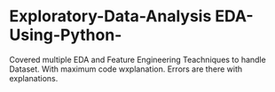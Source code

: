 # Exploratory-Data-Analysis EDA-Using-Python-

  Covered multiple EDA and Feature Engineering Teachniques to handle Dataset.
  With maximum code wxplanation.
  Errors are there with explanations.
